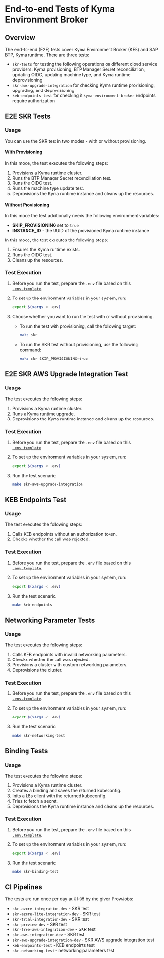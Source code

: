 # End-to-end Tests of Kyma Environment Broker

## Overview

The end-to-end (E2E) tests cover Kyma Environment Broker (KEB) and SAP BTP, Kyma runtime.
There are three tests:
- `skr-tests` for testing the following operations on different cloud service providers: Kyma provisioning, BTP Manager Secret reconciliation, updating OIDC, updating machine type, and Kyma runtime deprovisioning
- `skr-aws-upgrade-integration` for checking Kyma runtime provisioning, upgrading, and deprovisioning
- `keb-endpoints-test` for checking if `kyma-environment-broker` endpoints require authorization

## E2E SKR Tests

### Usage

You can use the SKR test in two modes - with or without provisioning.

#### With Provisioning

In this mode, the test executes the following steps:
1. Provisions a Kyma runtime cluster.
2. Runs the BTP Manager Secret reconciliation test.
3. Runs the OIDC test.
4. Runs the machine type update test.
5. Deprovisions the Kyma runtime instance and cleans up the resources.

#### Without Provisioning

In this mode the test additionally needs the following environment variables:
- **SKIP_PROVISIONING** set to `true`
- **INSTANCE_ID** - the UUID of the provisioned Kyma runtime instance

In this mode, the test executes the following steps:
1. Ensures the Kyma runtime exists.
2. Runs the OIDC test.
3. Cleans up the resources.
 
### Test Execution

1. Before you run the test, prepare the `.env` file based on this [`.env.template`](/testing/e2e/skr/skr-test/.env.template).
2. To set up the environment variables in your system, run:

    ```bash
    export $(xargs < .env)
    ```

3. Choose whether you want to run the test with or without provisioning.
    - To run the test with provisioning, call the following target:

        ```bash
        make skr
        ```
    - To run the SKR test without provisioning, use the following command:

        ```bash
        make skr SKIP_PROVISIONING=true
        ```

## E2E SKR AWS Upgrade Integration Test

### Usage

The test executes the following steps:
1. Provisions a Kyma runtime cluster.
2. Runs a Kyma runtime upgrade.
3. Deprovisions the Kyma runtime instance and cleans up the resources.

### Test Execution 

1. Before you run the test, prepare the `.env` file based on this [`.env.template`](/testing/e2e/skr/skr-aws-upgrade-integration/.env.template).
2. To set up the environment variables in your system, run:

    ```bash
    export $(xargs < .env)
    ```

3. Run the test scenario:
   
    ```bash
    make skr-aws-upgrade-integration
    ```

## KEB Endpoints Test

### Usage

The test executes the following steps:
1. Calls KEB endpoints without an authorization token.
2. Checks whether the call was rejected.

### Test Execution 

1. Before you run the test, prepare the `.env` file based on this [`.env.template`](/testing/e2e/skr/keb-endpoints-test/.env.template).
2. To set up the environment variables in your system, run:

    ```bash
    export $(xargs < .env)
    ```

3. Run the test scenario.
   
    ```bash
    make keb-endpoints
    ```

## Networking Parameter Tests

### Usage

The test executes the following steps:
1. Calls KEB endpoints with invalid networking parameters.
2. Checks whether the call was rejected.
3. Provisions a cluster with custom networking parameters.
4. Deprovisions the cluster.

### Test Execution

1. Before you run the test, prepare the `.env` file based on this [`.env.template`](/testing/e2e/skr/skr-networking-test/.env.template).
2. To set up the environment variables in your system, run:

    ```bash
    export $(xargs < .env)
    ```

3. Run the test scenario:
    ```bash
    make skr-networking-test
    ```

## Binding Tests

### Usage

The test executes the following steps:
1. Provisions a Kyma runtime cluster.
2. Creates a binding and saves the returned kubeconfig.
3. Inits a k8s client with the returned kubeconfig.
4. Tries to fetch a secret.
5. Deprovisions the Kyma runtime instance and cleans up the resources.

### Test Execution

1. Before you run the test, prepare the `.env` file based on this [`.env.template`](/testing/e2e/skr/skr-test/.env.template).
2. To set up the environment variables in your system, run:

    ```bash
    export $(xargs < .env)
    ```

3. Run the test scenario:
    ```bash
    make skr-binding-test
    ```

## CI Pipelines

The tests are run once per day at 01:05 by the given ProwJobs:
- `skr-azure-integration-dev` - SKR test
- `skr-azure-lite-integration-dev` - SKR test
- `skr-trial-integration-dev` - SKR test
- `skr-preview-dev` - SKR test
- `skr-free-aws-integration-dev` - SKR test
- `skr-aws-integration-dev` - SKR test
- `skr-aws-upgrade-integration-dev` - SKR AWS upgrade integration test
- `keb-endpoints-test` - KEB endpoints test
- `skr-networking-test` - networking parameters test
